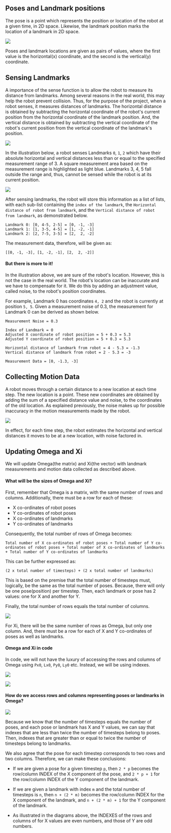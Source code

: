 ## Poses and Landmark positions

The pose is a point which represents the position or location of the robot at a given time, in 2D space. Likewise, the landmark position marks the location of a landmark in 2D space.

![](imgs/pose_lpos1.png)

Poses and landmark locations are given as pairs of values, where the first value is the horizontal(x) coordinate, and the second is the vertical(y) coordinate.


## Sensing Landmarks

A importance of the sense function is to allow the robot to measure its distance from landmarks. Among several reasons in the real world, this may help the robot prevent collision.
Thus, for the purpose of the project, when a robot senses, it measures distances of landmarks. The horizontal distance is obtained by subtracting the horizontal coordinate of the robot's current position from the horizontal coordinate of the landmark position. And, the vertical 
distance is obtained by subtracting the vertical coordinate of the robot's current position from the vertical coordinate of the landmark's position.

![](imgs/sense1.png)

In the illustration below, a robot senses Landmarks `0`, `1`, `2` which have their absolute horizontal and vertical distances less than or equal to the
specified measurement range of 3. A square measurement area based on the measurement range is highlighted as light blue. Landmarks 3, 4, 5 fall outside the range and, thus, cannot be sensed while the robot is at its current position.

![](imgs/sense2.png)

After sensing landmarks, the robot will store this information as a list of lists, with each
sub-list containing the `index of the landmark`, the `Horizontal distance of robot from landmark`, and 
the `Vertical distance of robot from landmark`, as demonstrated below.

```
Landmark 0: [0, 4-5, 2-5] = [0, -1, -3]
Landmark 1: [1, 3-5, 4-5] = [1, -2, -1]
Landmark 2: [2, 7-5, 3-5] = [2,  2, -2]
```

The measurement data, therefore, will be given as:
```
[[0, -1, -3], [1, -2, -1], [2,  2, -2]]
```

#### But there is more to it!

In the illustration above, we are sure of the robot's location. However, this is not the case in the real world. The robot's location can be inaccurate and we have to compensate for it.
We do this by adding an adjustment value, called noise, to the robot's position coordinates.

For example, Landmark 0 has coordinates `4, 2` and the robot is currently at position `5, 5`. Given a measurement noise of 0.3, the measurement for Landmark 0 can be derived as shown below.

```
Measurement Noise = 0.3

Index of Landmark = 0
Adjusted X coordinate of robot position = 5 + 0.3 = 5.3
Adjusted Y coordinate of robot position = 5 + 0.3 = 5.3

Horizontal distance of landmark from robot = 4 - 5.3 = -1.3
Vertical distance of landmark from robot = 2 - 5.3 = -3

Measurement Data = [0, -1.3, -3]
```

## Collecting Motion Data

A robot moves through a certain distance to a new
location at each time step. The new location is a point. 
These new coordinates are obtained by adding the sum 
of a specified distance value and noise, to the coordinates of the old location. As explained
previously, the noise makes up for possible 
inaccuracy in the motion measurements 
made by the robot.

![](imgs/motion1.png)

In effect, for each time step, the robot estimates the
horizontal and vertical distances it moves to be at a
new location, with noise factored in.

## Updating Omega and Xi

We will update Omega(the matrix) and Xi(the vector) with landmark measurements and motion data collected as described above. 

#### What will be the sizes of Omega and Xi?

First, remember that Omega is a matrix, with the same number of rows and columns. Additionally, there must be a row for each of these:

+ X co-ordinates of robot poses
+ Y co-ordinates of robot poses
+ X co-ordinates of landmarks
+ Y co-ordinates of landmarks

Consequently, the total number of rows of Omega becomes:
```
Total number of X co-ordinates of robot poses + Total number of Y co-ordinates of robot poses + Total number of X co-ordinates of landmarks + Total number of Y co-ordinates of landmarks
```
This can be further expressed as: 
```
(2 x total number of timesteps) + (2 x total number of landmarks)
```
This is based on the premise that the total number of timesteps must, logically, be the same as the total number of poses. Because, there will only be one pose(position) per timestep. Then, each landmark or pose has 2 values: one for X and another for Y.

Finally, the total number of rows equals the total number of columns.

![](imgs/omega_xi_size.png)

For Xi, there will be the same number of rows as Omega, but only one column. And, there must be a row for each of X and Y co-ordinates of poses as well as landmarks.

#### Omega and Xi in code 

In code, we will not have the luxury of accessing the rows and columns of Omega using `Px0`, `Lx0`, `Py0`, `Ly0` etc. Instead, we will be using indexes. 

![](imgs/omega_xi_size2.png)

![](imgs/omega_xi_size3.png)

#### How do we access rows and columns representing poses or landmarks in Omega?

![](imgs/index_om_xi.png)

Because we know that the number of timesteps equals the number of poses, and each pose or landmark has X and Y values, we can say that indexes that are less than twice the number of timesteps belong to poses. Then, indexes that are greater than or equal to twice the number of timesteps belong to landmarks. 

We also agree that the pose for each timestep corresponds to two rows and two columns. Therefore, we can make these conclusions:

+ If we are given a pose for a given timestep `p`, then `2 * p` becomes the row/column INDEX of the X component of the pose, and `2 * p + 1` for the row/column INDEX of the Y component of the landmark.

+ If we are given a landmark with index `m` and the total number of timesteps is `n`, then `n + (2 * m)` becomes the row/column INDEX for the X component of the landmark, and `n + (2 * m) + 1` for the Y component of the landmark.

+ As illustrated in the diagrams above, the INDEXES of the rows and columns of for X values are even numbers, and those of Y are odd numbers. 

